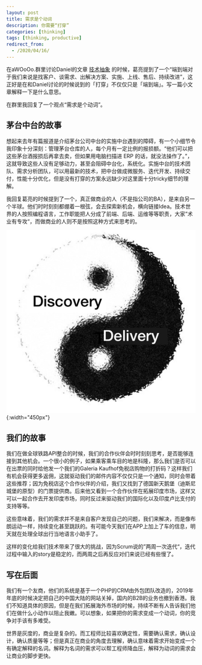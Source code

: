 ```yaml
---
layout: post
title: 需求是个动词
description: 你需要“打穿”
categories: [thinking]
tags: [thinking, productive]
redirect_from:
  - /2020/04/16/
---
```


在aWOoOo.群里讨论Daniel的文章 [技术抽象](http://www.danielteng.com/2020/04/16/technical-refactoring/) 的时候，葛亮提到了一个“端到端对于我们来说是找客户、谈需求、出解决方案、实施、上线、售后、持续改进”，这正好是在和Daniel讨论的时候说到的「打穿」不仅仅只是「端到端」。写一篇小文章解释一下是什么意思。

在群里我回复了一个观点“需求是个动词”。

## 茅台中台的故事

想起来去年有篇报道是介绍茅台公司中台的实施中台遇到的障碍，有一个小细节令我印象十分深刻：管理茅台仓库的人，每个月有一定比例的报损额。“他们可以把这些茅台酒报损后再拿去卖，但如果用电脑扫描进 ERP 的话，就没法操作了。”，这就导致这些人没有足够动力，甚至会阻碍中台化，系统化。实施中台的技术团队、需求分析团队，可以用最新的技术，把中台做成微服务、迭代开发、持续交付，性能十分优化，但是没有打穿的方案永远缺少对这里面十分tricky细节的理解。

我回复葛亮的时候提到了一个，真正做商业的人（不是指公司的BA），是来自另一个半球。他们时时刻刻都绷着一根弦，会去探索新机会，横向链接Idea。技术世界的人按照编程语言，工作职能把人分成了前端、后端、运维等等职责，大家”术业有专攻“，而做商业的人则不是按照这种方式来思考的。

![Discovery/Dilivery](/image/need-is-a-verb/discovery-and-delivery.jpg){:width="450px"}

## 我们的故事

我们在做全球铁路API整合的时候，我们的合作伙伴会时时刻刻思考，是否能够连接到其他机会。一个很小的例子，如果乘客乘车目的地是科隆，那么我们是否可以在出票的同时给他发一个我们的Galeria Kaufhof免税店购物的打折码？这样我们有机会获得更多返佣，这就驱动我们的邮件内容不仅仅只是一个通知，同时会带着这些推荐；因为免税店这个合作伙伴的介绍，我们又找到了德国新天鹅堡（迪斯尼城堡的原型）的门票提供商。后来他又看到一个合作伙伴在拓展印度市场，这样又可以一起合作去开发印度市场，同时反过来驱动我们的国际化以及印度卢比支付的支持等等。

这些意味着，我们的需求并不是来自客户发现自己的问题，我们来解决，而是像布朗运动一样，持续变化甚至跳跃的。有可能今天我们在APP上加上了车的信息，明天就在处理全球出行当地语言小助手了。

这样的变化给我们技术带来了很大的挑战，因为Scrum说的”两周一次迭代“，迭代过程中输入的story是稳定的，而两周之后再反应对们来说已经有些慢了。

## 写在后面

我们有一个友商，他们的系统是基于一个PHP的CRM由外包团队改造的，2019年年底的时候决定把自己的中国大陆的网站关掉，国内的B2B的业务也撤到香港。我们不知道具体的原因，但是在我们拓展海外市场的时候，持续不断有人告诉我们他们在做什么小动作以阻止我嫩。可以想象，如果把你的需求变成一个动词，你的竞争对手该有多难受。

世界是灰度的，商业是复杂的。而工程师比较喜欢确定性，需要确认需求，确认设计，确认质量等等；但是真正在商业的角度去理解，确认意味着需求开始变成一个有确定解释的名词。解释为名词的需求可以帮工程师降血压，解释为动词的需求会让商业的脚步更快。